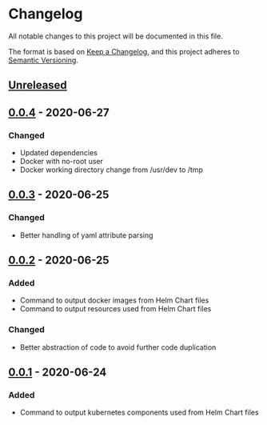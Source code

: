 # Changelog

All notable changes to this project will be documented in this file.

The format is based on [Keep a Changelog](https://keepachangelog.com/en/1.0.0/),
and this project adheres to [Semantic Versioning](https://semver.org/spec/v2.0.0.html).

## [Unreleased]

## [0.0.4] - 2020-06-27
### Changed
- Updated dependencies
- Docker with no-root user
- Docker working directory change from /usr/dev to /tmp


## [0.0.3] - 2020-06-25
### Changed
- Better handling of yaml attribute parsing

## [0.0.2] - 2020-06-25
### Added
- Command to output docker images from Helm Chart files
- Command to output resources used from Helm Chart files

### Changed
- Better abstraction of code to avoid further code duplication

## [0.0.1] - 2020-06-24
### Added
- Command to output kubernetes components used from Helm Chart files


[Unreleased]: https://github.com/nichelia/dok8s/compare/0.0.4...HEAD
[0.0.4]: https://github.com/nichelia/dok8s/compare/0.0.3...0.0.4
[0.0.3]: https://github.com/nichelia/dok8s/compare/0.0.2...0.0.3
[0.0.2]: https://github.com/nichelia/dok8s/compare/0.0.1...0.0.2
[0.0.1]: https://github.com/nichelia/dok8s/releases/tag/0.0.1

